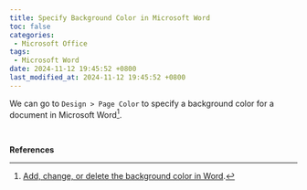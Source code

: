 ```yaml
---
title: Specify Background Color in Microsoft Word
toc: false
categories:
 - Microsoft Office
tags:
 - Microsoft Word
date: 2024-11-12 19:45:52 +0800
last_modified_at: 2024-11-12 19:45:52 +0800
---
```


We can go to `Design > Page Color` to specify a background color for a document in Microsoft Word[^1].

<br>

**References**

[^1]: [Add, change, or delete the background color in Word](https://support.microsoft.com/en-us/office/add-change-or-delete-the-background-color-in-word-db481e61-7af6-4063-bbcd-b276054a5515).
